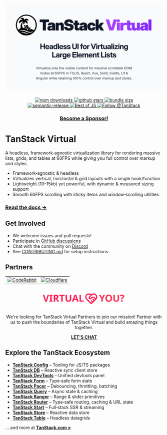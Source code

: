 <div align="center">
  <img src="./media/header_virtual.png" alt="Tanstack Virtual">
</div>

<br />

<div align="center">
	<a href="https://npmjs.com/package/@tanstack/virtual-core" target="\_parent">
  <img alt="npm downloads" src="https://img.shields.io/npm/dm/@tanstack/virtual-core.svg" />
</a>
	<a href="https://github.com/tanstack/virtual" target="\_parent">
  <img alt="github stars" src="https://img.shields.io/github/stars/tanstack/virtual.svg?style=social&label=Star" />
</a>
<a href="https://bundlephobia.com/result?p=@tanstack/virtual-core@latest" target="\_parent">
  <img alt="bundle size" src="https://badgen.net/bundlephobia/minzip/@tanstack/virtual-core@latest" />
</a>
</div>

<div align="center">
	<a href="#badge">
    <img alt="semantic-release" src="https://img.shields.io/badge/%20%20%F0%9F%93%A6%F0%9F%9A%80-semantic--release-e10079.svg">
  </a>
	<a href="https://bestofjs.org/projects/tanstack-virtual">
		<img alt="Best of JS" src="https://img.shields.io/endpoint?url=https://bestofjs-serverless.now.sh/api/project-badge?fullName=TanStack%2Fvirtual%26since=daily" alt="Best of JS"/>
	</a>
	<a href="https://twitter.com/tan_stack">
		<img src="https://img.shields.io/twitter/follow/tan_stack.svg?style=social" alt="Follow @TanStack"/>
	</a>
</div>

<div align="center">

### [Become a Sponsor!](https://github.com/sponsors/tannerlinsley/)

</div>

# TanStack Virtual

A headless, framework‑agnostic virtualization library for rendering massive lists, grids, and tables at 60FPS while giving you full control over markup and styles.

- Framework‑agnostic & headless
- Virtualizes vertical, horizontal & grid layouts with a single hook/function
- Lightweight (10–15kb) yet powerful, with dynamic & measured sizing support
- Smooth 60FPS scrolling with sticky items and window‑scrolling utilities

### <a href="https://tanstack.com/virtual" >Read the docs →</a>

## Get Involved

- We welcome issues and pull requests!
- Participate in [GitHub discussions](https://github.com/TanStack/virtual/discussions)
- Chat with the community on [Discord](https://discord.com/invite/WrRKjPJ)
- See [CONTRIBUTING.md](./CONTRIBUTING.md) for setup instructions

## Partners

<table align="center">
  <tr>
    <td>
        <a href="https://www.coderabbit.ai/?via=tanstack&dub_id=aCcEEdAOqqutX6OS">
			<picture>
			  <source media="(prefers-color-scheme: dark)" srcset="https://tanstack.com/assets/coderabbit-dark-CMcuvjEy.svg" height="40" />
			  <source media="(prefers-color-scheme: light)" srcset="https://tanstack.com/assets/coderabbit-light-DVMJ2jHi.svg" height="40" />
			  <img src="https://tanstack.com/assets/coderabbit-light-DVMJ2jHi.svg" height="40" alt="CodeRabbit" />
			</picture>        
		</a>
    </td>
    <td padding="20">
      <a href="https://www.cloudflare.com?utm_source=tanstack">
         <picture>
		  <source media="(prefers-color-scheme: dark)" srcset="https://tanstack.com/assets/cloudflare-white-DQDB7UaL.svg" height="60" />
		  <source media="(prefers-color-scheme: light)" srcset="https://tanstack.com/assets/cloudflare-black-CPufaW0B.svg" height="60" />
		  <img src="https://tanstack.com/assets/cloudflare-black-CPufaW0B.svg" height="60" alt="Cloudflare" />
		</picture>
      </a>
    </td>
  </tr>
</table>
  
 
<div align="center">
<img src="./media/partner_logo.svg" alt="Virtual & you?" height="65">
<p>
We're looking for TanStack Virtual Partners to join our mission! Partner with us to push the boundaries of TanStack Virtual and build amazing things together.
</p>
<a href="mailto:partners@tanstack.com?subject=TanStack Virtual Partnership"><b>LET'S CHAT</b></a>
</div>
  
## Explore the TanStack Ecosystem

- <a href="https://github.com/tanstack/config"><b>TanStack Config</b></a> – Tooling for JS/TS packages
- <a href="https://github.com/tanstack/db"><b>TanStack DB</b></a> – Reactive sync client store
- <a href="https://github.com/tanstack/devtools"><b>TanStack DevTools</b></a> – Unified devtools panel
- <a href="https://github.com/tanstack/form"><b>TanStack Form</b></a> – Type‑safe form state
- <a href="https://github.com/tanstack/pacer"><b>TanStack Pacer</b></a> – Debouncing, throttling, batching <br/>
- <a href="https://github.com/tanstack/query"><b>TanStack Query</b></a> – Async state & caching
- <a href="https://github.com/tanstack/ranger"><b>TanStack Ranger</b></a> – Range & slider primitives
- <a href="https://github.com/tanstack/router"><b>TanStack Router</b></a> – Type‑safe routing, caching & URL state
- <a href="https://github.com/tanstack/router"><b>TanStack Start</b></a> – Full‑stack SSR & streaming
- <a href="https://github.com/tanstack/store"><b>TanStack Store</b></a> – Reactive data store
- <a href="https://github.com/tanstack/table"><b>TanStack Table</b></a> – Headless datagrids

… and more at <a href="https://tanstack.com"><b>TanStack.com »</b></a>

<!-- Use the force, Luke -->
